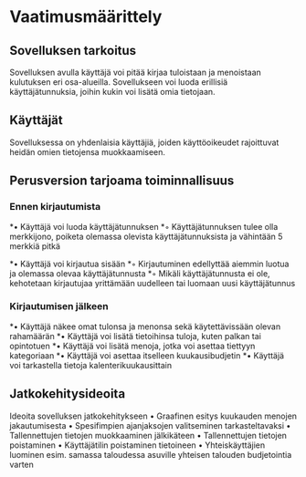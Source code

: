 <h1>Vaatimusmäärittely</h1>

<h2>Sovelluksen tarkoitus</h2>

Sovelluksen avulla käyttäjä voi pitää kirjaa 
tuloistaan ja menoistaan kulutuksen eri 
osa-alueilla. Sovellukseen voi luoda erillisiä 
käyttäjätunnuksia, joihin kukin voi lisätä omia 
tietojaan.

<h2>Käyttäjät</h2>
Sovelluksessa on yhdenlaisia käyttäjiä, joiden 
käyttöoikeudet rajoittuvat heidän omien tietojensa 
muokkaamiseen.

<h2>Perusversion tarjoama toiminnallisuus</h2>

<h3>Ennen kirjautumista</h3>

*• Käyttäjä voi luoda käyttäjätunnuksen
  *◦ Käyttäjätunnuksen tulee olla merkkijono, poiketa 
  olemassa olevista käyttäjätunnuksista ja vähintään 5 
  merkkiä pitkä

*• Käyttäjä voi kirjautua sisään
  *◦ Kirjautuminen edellyttää aiemmin luotua ja 
  olemassa olevaa käyttäjätunnusta
  *◦ Mikäli käyttäjätunnusta ei ole, kehotetaan 
  kirjautujaa yrittämään uudelleen tai luomaan uusi 
  käyttäjätunnus

<h3>Kirjautumisen jälkeen</h3>

*• Käyttäjä näkee omat tulonsa ja menonsa sekä 
käytettävissään olevan rahamäärän
*• Käyttäjä voi lisätä tietoihinsa tuloja, kuten 
palkan tai opintotuen
*• Käyttäjä voi lisätä menoja, jotka voi asettaa 
tiettyyn kategoriaan
*• Käyttäjä voi asettaa itselleen kuukausibudjetin
*• Käyttäjä voi tarkastella tietoja 
kalenterikuukausittain

<h2>Jatkokehitysideoita</h2>

Ideoita sovelluksen jatkokehitykseen
• Graafinen esitys kuukauden menojen jakautumisesta
• Spesifimpien ajanjaksojen valitseminen 
tarkasteltavaksi
• Tallennettujen tietojen muokkaaminen jälkikäteen
• Tallennettujen tietojen poistaminen
• Käyttäjätilin poistaminen tietoineen
• Yhteiskäyttäjien luominen esim. samassa taloudessa 
asuville yhteisen talouden budjetointia varten

